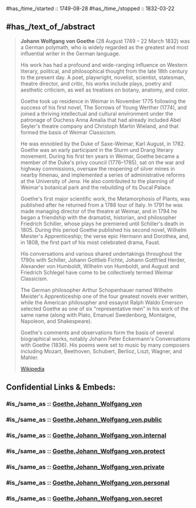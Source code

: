 

#has_/time_/started ::  1749-08-28 
#has_/time_/stopped ::  1832-03-22 

## #has_/text_of_/abstract 

> **Johann Wolfgang von Goethe** (28 August 1749 – 22 March 1832) was a German polymath, 
> who is widely regarded as the greatest and most influential writer in the German language. 
> 
> His work has had a profound and wide-ranging influence on Western literary, political, 
> and philosophical thought from the late 18th century to the present day. 
> A poet, playwright, novelist, scientist, statesman, theatre director, and critic, 
> his works include plays, poetry and aesthetic criticism, as well as treatises on botany, anatomy, and color.
>
> Goethe took up residence in Weimar in November 1775 following the success of his first novel, 
> The Sorrows of Young Werther (1774), and joined a thriving intellectual and cultural environment 
> under the patronage of Duchess Anna Amalia that had already included Abel Seyler's theatre company 
> and Christoph Martin Wieland, and that formed the basis of Weimar Classicism. 
> 
> He was ennobled by the Duke of Saxe-Weimar, Karl August, in 1782. 
> Goethe was an early participant in the Sturm und Drang literary movement. 
> During his first ten years in Weimar, Goethe became a member of the Duke's privy council (1776–1785), 
> sat on the war and highway commissions, oversaw the reopening of silver mines in nearby Ilmenau, 
> and implemented a series of administrative reforms at the University of Jena. 
> He also contributed to the planning of Weimar's botanical park and the rebuilding of its Ducal Palace.
>
> Goethe's first major scientific work, the Metamorphosis of Plants, 
> was published after he returned from a 1788 tour of Italy. 
> In 1791 he was made managing director of the theatre at Weimar, 
> and in 1794 he began a friendship with the dramatist, historian, and philosopher Friedrich Schiller, 
> whose plays he premiered until Schiller's death in 1805. 
> During this period Goethe published his second novel, Wilhelm Meister's Apprenticeship; 
> the verse epic Hermann and Dorothea, and, in 1808, the first part of his most celebrated drama, Faust. 
> 
> His conversations and various shared undertakings throughout the 1790s with Schiller, 
> Johann Gottlieb Fichte, Johann Gottfried Herder, Alexander von Humboldt, Wilhelm von Humboldt, 
> and August and Friedrich Schlegel have come to be collectively termed Weimar Classicism.
>
> The German philosopher Arthur Schopenhauer named Wilhelm Meister's Apprenticeship 
> one of the four greatest novels ever written, 
> while the American philosopher and essayist Ralph Waldo Emerson 
> selected Goethe as one of six "representative men" in his work of the same name 
> (along with Plato, Emanuel Swedenborg, Montaigne, Napoleon, and Shakespeare). 
> 
> Goethe's comments and observations form the basis of several biographical works, 
> notably Johann Peter Eckermann's Conversations with Goethe (1836). 
> His poems were set to music by many composers 
> including Mozart, Beethoven, Schubert, Berlioz, Liszt, Wagner, and Mahler.
>
> [Wikipedia](https://en.wikipedia.org/wiki/Johann%20Wolfgang%20von%20Goethe)


## Confidential Links & Embeds: 

### #is_/same_as :: [Goethe,Johann_Wolfgang_von](Goethe,Johann_Wolfgang_von.md) 

### #is_/same_as :: [Goethe,Johann_Wolfgang_von.public](/_public/Society/Communication/Media/Book/Writer/Goethe,Johann_Wolfgang_von.public.md) 

### #is_/same_as :: [Goethe,Johann_Wolfgang_von.internal](/_internal/Society/Communication/Media/Book/Writer/Goethe,Johann_Wolfgang_von.internal.md) 

### #is_/same_as :: [Goethe,Johann_Wolfgang_von.protect](/_protect/Society/Communication/Media/Book/Writer/Goethe,Johann_Wolfgang_von.protect.md) 

### #is_/same_as :: [Goethe,Johann_Wolfgang_von.private](/_private/Society/Communication/Media/Book/Writer/Goethe,Johann_Wolfgang_von.private.md) 

### #is_/same_as :: [Goethe,Johann_Wolfgang_von.personal](/_personal/Society/Communication/Media/Book/Writer/Goethe,Johann_Wolfgang_von.personal.md) 

### #is_/same_as :: [Goethe,Johann_Wolfgang_von.secret](/_secret/Society/Communication/Media/Book/Writer/Goethe,Johann_Wolfgang_von.secret.md)

